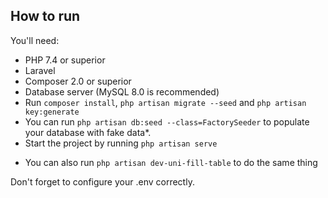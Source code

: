 ## How to run

You'll need:
- PHP 7.4 or superior
- Laravel
- Composer 2.0 or superior
- Database server (MySQL 8.0 is recommended)
- Run ```composer install```, ``` php artisan migrate --seed ``` and ``` php artisan key:generate ```
- You can run ``` php artisan db:seed --class=FactorySeeder ``` to populate your database with fake data*.
- Start the project by running ``` php artisan serve ```

* You can also run ``` php artisan dev-uni-fill-table ``` to do the same thing

Don't forget to configure your .env correctly.

